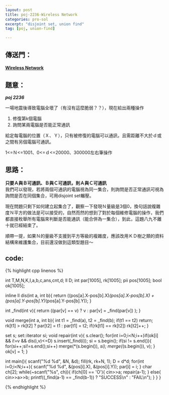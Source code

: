 ```yaml
---
layout: post
title: poj-2236-Wireless Network
categories: pro-sol
excerpt: "disjoint set, union find"
tag: [poj, union-find]

---
```


## 傳送門：

#### [Wireless Network](http://poj.org/problem?id=2236)

## 題意：

***poj 2236***  

一場地震後導致電腦全壞了（有沒有這麼脆弱？？），現在給出兩種操作    

1. 修復第k個電腦  
2. 詢問某兩電腦是否能正常通訊  

給定每電腦的位置（Ｘ、Ｙ），只有被修復的電腦可以通訊，且需距離不大於ｄ或之間有另個電腦可通訊。  

1<=Ｎ<=1001、0<=ｄ<=20000、300000左右筆操作

## 思路：

**只要Ａ與Ｂ可通訊、Ｂ與Ｃ可通訊，則Ａ與Ｃ可通訊**  
我們可以發現，若將兩個可通訊的電腦視為同一集合，則詢問是否正常通訊可視為詢問是否在同個集合，可用disjoint set輾壓。   
     
現在問題只剩下如何建立起集合了，觀察一下發現Ｎ量級是3個0，換句話說複雜度Ｎ平方的做法是可以接受的，自然而然的想到了對於每個維修電腦的操作，我們都直接枚舉所有電腦來判斷是否能通訊（能合併為一集合），到此，這題八九不離十就已經結束了。  
    
順帶一提，如果Ｎ的量級不支援到平方等級的複雜度，應該改用ＫＤ樹之類的資料結構來維護集合，目前還沒做到這類型題目～    
    
## code:

{% highlight cpp linenos %}

int T,M,N,K,I,a,b,c,ans,cnt,d;
ll D;
int par[1005], rk[1005];
pii pos[1005];
bool ok[1005];

inline ll dis(int a, int b){
  return ((pos[a].X-pos[b].X)*(pos[a].X-pos[b].X) + 
    (pos[a].Y-pos[b].Y)*(pos[a].Y-pos[b].Y));
}

int _find(int v){
  return ((par[v] == v) ? v : par[v] = _find(par[v]) );
}

void merge(int a, int b){
  int t1 = _find(a), t2 = _find(b);
  if(t1 == t2) return;
  rk[t1] > rk[t2] ? par[t2] = t1 : par[t1] = t2;
  if(rk[t1] == rk[t2]) rk[t2]++;
}

set<int> s;
set<int>::iterator si;
void repair(int v){
  s.clear();
  for(int i=0;i<N;i++)if(ok[i] && i!=v && dis(i,v)<=D)
    s.insert(_find(i));
  si = s.begin();
  if(si != s.end()){
    for(si++;si!=s.end();si++)
      merge(*(s.begin()), *si);
    merge(*(s.begin()), v);
  }
  ok[v] = 1;
}

int main(){
  scanf("%d %d", &N, &d);
  fill(rk, rk+N, 1);
  D = d*d;
  for(int i=0;i<N;i++){
    scanf("%d %d", &(pos[i].X), &(pos[i].Y));
    par[i] = i;
  }
  char ch[2];
  while(~scanf("%s", ch)){
    if(ch[0] == 'O'){
      cin>>a;
      repair(a-1);
    }
    else{
      cin>>a>>b;
      printf((_find(a-1) == _find(b-1)) ? "SUCCESS\n" : "FAIL\n");
    }
  }
}

{% endhighlight %}
